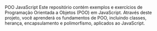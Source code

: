 POO JavaScript
Este repositório contém exemplos e exercícios de Programação Orientada a Objetos (POO) em JavaScript. Através deste projeto, você aprenderá os fundamentos de POO, incluindo classes, herança, encapsulamento e polimorfismo, aplicados ao JavaScript.
